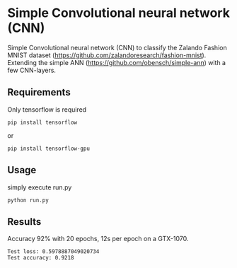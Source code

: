 # Simple  Convolutional neural network (CNN)
Simple Convolutional neural network (CNN) to classify the Zalando Fashion MNIST dataset (https://github.com/zalandoresearch/fashion-mnist).
Extending the simple ANN (https://github.com/obensch/simple-ann) with a few CNN-layers.

## Requirements
Only tensorflow is required
```
pip install tensorflow
```
or 
```
pip install tensorflow-gpu
```
## Usage
simply execute run.py
```
python run.py
```

## Results
Accuracy 92% with 20 epochs, 12s per epoch on a GTX-1070.
```
Test loss: 0.5978887049020734
Test accuracy: 0.9218
```